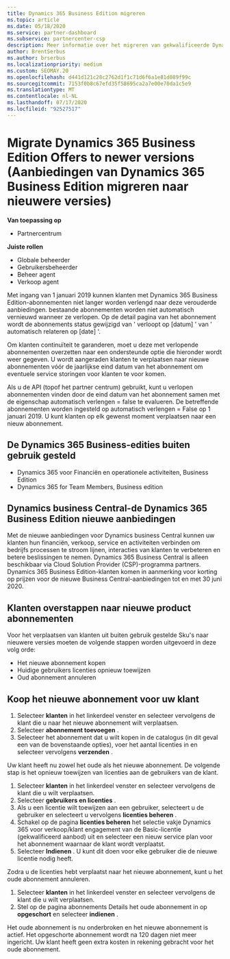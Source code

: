 ```yaml
---
title: Dynamics 365 Business Edition migreren
ms.topic: article
ms.date: 05/18/2020
ms.service: partner-dashboard
ms.subservice: partnercenter-csp
description: Meer informatie over het migreren van gekwalificeerde Dynamics 365 Business Edition-aanbiedingen naar nieuwere versies voordat ze verlopen.
author: BrentSerbus
ms.author: brserbus
ms.localizationpriority: medium
ms.custom: SEOMAY.20
ms.openlocfilehash: d441d121c28c2762d1f1c71d6f6a1e81d089f99c
ms.sourcegitcommit: 7153f0b8c67efd35f58695ca2a7e00e70da1c5e9
ms.translationtype: MT
ms.contentlocale: nl-NL
ms.lasthandoff: 07/17/2020
ms.locfileid: "92527517"
---
```

# <a name="migrate-dynamics-365-business-edition-offers-to-newer-versions"></a>Migrate Dynamics 365 Business Edition Offers to newer versions (Aanbiedingen van Dynamics 365 Business Edition migreren naar nieuwere versies)

**Van toepassing op**

- Partnercentrum

**Juiste rollen**
- Globale beheerder
- Gebruikersbeheerder
- Beheer agent
- Verkoop agent

Met ingang van 1 januari 2019 kunnen klanten met Dynamics 365 Business Edition-abonnementen niet langer worden verlengd naar deze verouderde aanbiedingen. bestaande abonnementen worden niet automatisch vernieuwd wanneer ze verlopen. Op de detail pagina van het abonnement wordt de abonnements status gewijzigd van ' verloopt op [datum] ' van ' automatisch relateren op [date] '.

Om klanten continuïteit te garanderen, moet u deze met verlopende abonnementen overzetten naar een ondersteunde optie die hieronder wordt weer gegeven. U wordt aangeraden klanten te verplaatsen naar nieuwe abonnementen vóór de jaarlijkse eind datum van het abonnement om eventuele service storingen voor klanten te voor komen.

Als u de API (topof het partner centrum) gebruikt, kunt u verlopen abonnementen vinden door de eind datum van het abonnement samen met de eigenschap automatisch verlengen = false te evalueren. De betreffende abonnementen worden ingesteld op automatisch verlengen = False op 1 januari 2019. U kunt klanten op elk gewenst moment verplaatsen naar een nieuw abonnement. 

## <a name="the-dynamics-365-business-editions-being-retired"></a>De Dynamics 365 Business-edities buiten gebruik gesteld

- Dynamics 365 voor Financiën en operationele activiteiten, Business Edition
- Dynamics 365 for Team Members, Business edition

## <a name="dynamics-business-central---the-dynamics-365-business-edition-new-offers"></a>Dynamics business Central-de Dynamics 365 Business Edition nieuwe aanbiedingen

Met de nieuwe aanbiedingen voor Dynamics business Central kunnen uw klanten hun financiën, verkoop, service en activiteiten verbinden om bedrijfs processen te stroom lijnen, interacties van klanten te verbeteren en betere beslissingen te nemen. Dynamics 365 Business Central is alleen beschikbaar via Cloud Solution Provider (CSP)-programma partners.
Dynamics 365 Business Edition-klanten komen in aanmerking voor korting op prijzen voor de nieuwe Business Central-aanbiedingen tot en met 30 juni 2020.

## <a name="transition-customers-to-new-product-plans"></a>Klanten overstappen naar nieuwe product abonnementen

 Voor het verplaatsen van klanten uit buiten gebruik gestelde Sku's naar nieuwere versies moeten de volgende stappen worden uitgevoerd in deze volg orde:

- Het nieuwe abonnement kopen
- Huidige gebruikers licenties opnieuw toewijzen
- Oud abonnement annuleren

## <a name="purchase-the-new-plan-for-your-customer"></a>Koop het nieuwe abonnement voor uw klant

1. Selecteer **klanten** in het linkerdeel venster en selecteer vervolgens de klant die u naar het nieuwe abonnement wilt verplaatsen.
2. Selecteer **abonnement toevoegen** .
3. Selecteer het abonnement dat u wilt kopen in de catalogus (in dit geval een van de bovenstaande opties), voer het aantal licenties in en selecteer vervolgens **verzenden** . 

Uw klant heeft nu zowel het oude als het nieuwe abonnement. De volgende stap is het opnieuw toewijzen van licenties aan de gebruikers van de klant.

1. Selecteer **klanten** in het linkerdeel venster en selecteer vervolgens de klant die u wilt verplaatsen.
2. Selecteer **gebruikers en licenties** .
3. Als u een licentie wilt toewijzen aan een gebruiker, selecteert u de gebruiker en selecteert u vervolgens **licenties beheren** . 
4. Schakel op de pagina **licenties beheren** het selectie vakje Dynamics 365 voor verkoop/klant engagement van de Basic-licentie (gekwalificeerd aanbod) uit en selecteer een nieuw service plan voor het abonnement waarnaar de klant wordt verplaatst. 
5. Selecteer **Indienen** . U kunt dit doen voor elke gebruiker die de nieuwe licentie nodig heeft. 

Zodra u de licenties hebt verplaatst naar het nieuwe abonnement, kunt u het oude abonnement annuleren. 

1. Selecteer **klanten** in het linkerdeel venster en selecteer vervolgens de klant die u wilt verplaatsen.
2. Stel op de pagina abonnements Details het oude abonnement in op **opgeschort** en selecteer **indienen** .

Het oude abonnement is nu onderbroken en het nieuwe abonnement is actief. Het opgeschorte abonnement wordt na 120 dagen niet meer ingericht. Uw klant heeft geen extra kosten in rekening gebracht voor het oude abonnement.
